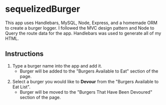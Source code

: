 # sequelizedBurger

This app uses Handlebars, MySQL, Node, Express, and a homemade ORM to create a burger logger. I followed the MVC design pattern and Node to Query the route data for the app. Handlebars was used to generate all of my HTML.

## Instructions
1. Type a burger name into the app and add it.
    - Burger will be added to the "Burgers Available to Eat" section of the page.
2. Select a burger you would like to **Devour** from the "Burgers Available to Eat List".
    - Burger will be moved to the "Burgers That Have Been Devoured" section of the page.
